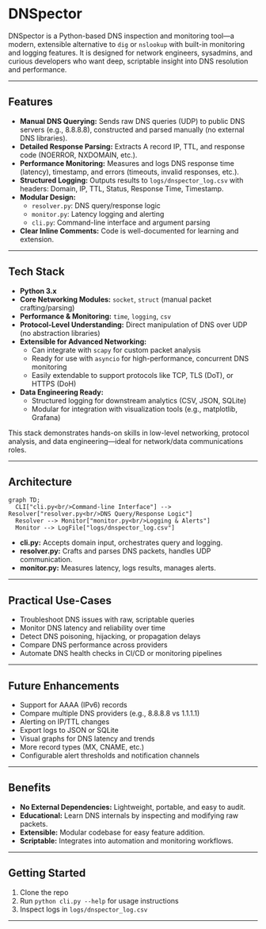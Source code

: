 # DNSpector

DNSpector is a Python-based DNS inspection and monitoring tool—a modern, extensible alternative to `dig` or `nslookup` with built-in monitoring and logging features. It is designed for network engineers, sysadmins, and curious developers who want deep, scriptable insight into DNS resolution and performance.

---

## Features
- **Manual DNS Querying:** Sends raw DNS queries (UDP) to public DNS servers (e.g., 8.8.8.8), constructed and parsed manually (no external DNS libraries).
- **Detailed Response Parsing:** Extracts A record IP, TTL, and response code (NOERROR, NXDOMAIN, etc.).
- **Performance Monitoring:** Measures and logs DNS response time (latency), timestamp, and errors (timeouts, invalid responses, etc.).
- **Structured Logging:** Outputs results to `logs/dnspector_log.csv` with headers: Domain, IP, TTL, Status, Response Time, Timestamp.
- **Modular Design:**
  - `resolver.py`: DNS query/response logic
  - `monitor.py`: Latency logging and alerting
  - `cli.py`: Command-line interface and argument parsing
- **Clear Inline Comments:** Code is well-documented for learning and extension.

---

## Tech Stack
- **Python 3.x**
- **Core Networking Modules:** `socket`, `struct` (manual packet crafting/parsing)
- **Performance & Monitoring:** `time`, `logging`, `csv`
- **Protocol-Level Understanding:** Direct manipulation of DNS over UDP (no abstraction libraries)
- **Extensible for Advanced Networking:**
  - Can integrate with `scapy` for custom packet analysis
  - Ready for use with `asyncio` for high-performance, concurrent DNS monitoring
  - Easily extendable to support protocols like TCP, TLS (DoT), or HTTPS (DoH)
- **Data Engineering Ready:**
  - Structured logging for downstream analytics (CSV, JSON, SQLite)
  - Modular for integration with visualization tools (e.g., matplotlib, Grafana)

This stack demonstrates hands-on skills in low-level networking, protocol analysis, and data engineering—ideal for network/data communications roles.

---

## Architecture
```mermaid
graph TD;
  CLI["cli.py<br/>Command-line Interface"] --> Resolver["resolver.py<br/>DNS Query/Response Logic"]
  Resolver --> Monitor["monitor.py<br/>Logging & Alerts"]
  Monitor --> LogFile["logs/dnspector_log.csv"]
```
- **cli.py:** Accepts domain input, orchestrates query and logging.
- **resolver.py:** Crafts and parses DNS packets, handles UDP communication.
- **monitor.py:** Measures latency, logs results, manages alerts.

---

## Practical Use-Cases
- Troubleshoot DNS issues with raw, scriptable queries
- Monitor DNS latency and reliability over time
- Detect DNS poisoning, hijacking, or propagation delays
- Compare DNS performance across providers
- Automate DNS health checks in CI/CD or monitoring pipelines

---

## Future Enhancements
- Support for AAAA (IPv6) records
- Compare multiple DNS providers (e.g., 8.8.8.8 vs 1.1.1.1)
- Alerting on IP/TTL changes
- Export logs to JSON or SQLite
- Visual graphs for DNS latency and trends
- More record types (MX, CNAME, etc.)
- Configurable alert thresholds and notification channels

---

## Benefits
- **No External Dependencies:** Lightweight, portable, and easy to audit.
- **Educational:** Learn DNS internals by inspecting and modifying raw packets.
- **Extensible:** Modular codebase for easy feature addition.
- **Scriptable:** Integrates into automation and monitoring workflows.

---

## Getting Started
1. Clone the repo
2. Run `python cli.py --help` for usage instructions
3. Inspect logs in `logs/dnspector_log.csv`

---
